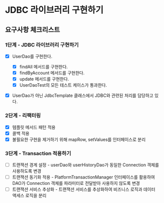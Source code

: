 # JDBC 라이브러리 구현하기

## 요구사항 체크리스트

### 1단계 - JDBC 라이브러리 구현하기

- [x] UserDao를 구현한다.
  - [x] findAll 메서드를 구현한다.
  - [x] findByAccount 메서드를 구현한다.
  - [x] update 메서드를 구현한다.
  - [x] UserDaoTest의 모든 테스트 케이스가 통과한다.
- [x] UserDao가 아닌 JdbcTemplate 클래스에서 JDBC와 관련된 처리를 담당하고 있다.


### 2단계 - 리팩터링
- [x] 템플릿 메서드 패턴 적용
- [x] 콜백 적용
- [x] 불필요한 구현을 제거하기 위해 mapRow, setValues를 인터페이스로 분리

### 3단계 - Transaction 적용하기
- [ ] 트랜잭션 경계 설정 - userDao와 userHistoryDao가 동일한 Connection 객체를 사용하도록 변경 
- [ ] 트랜잭션 동기화 적용 - PlatformTransactionManager 인터페이스를 활용하여 DAO가 Connection 객체를 파라미터로 전달받아 사용하지 않도록 변경
- [ ] 트랜잭션 서비스 추상화 - 트랜잭션 서비스를 추상화하여 비즈니스 로직과 데이터 액세스 로직을 분리
